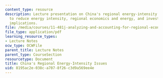 ```yaml
---
content_type: resource
description: Lecture presentation on China's regional energy-intensity issues, ways
  to reduce energy intensity, regional economics and energy, and investment-policy
  implications.
file: /media/courses/11-481j-analyzing-and-accounting-for-regional-economic-growth-spring-2009/8195ac2e038ca7078f26c3d9a569ee4e_MIT11_481Js09_lec23.pdf
file_type: application/pdf
learning_resource_types:
- Lecture Notes
ocw_type: OCWFile
parent_title: Lecture Notes
parent_type: CourseSection
resourcetype: Document
title: China's Regional Energy-Intensity Issues
uid: 8195ac2e-038c-a707-8f26-c3d9a569ee4e
---
```


